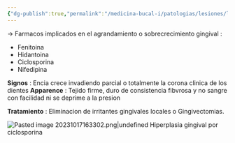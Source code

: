```yaml
---
{"dg-publish":true,"permalink":"/medicina-bucal-i/patologias/lesiones/lesiones-por-agentes-quimicos/alteraciones-gingivales-producidas-por-farmacos/"}
---
```



→ Farmacos implicados en el agrandamiento o sobrecrecimiento gingival :
- Fenitoina
- Hidantoina
- Ciclosporina
- Nifedipina

**Signos** : Encia crece invadiendo parcial o totalmente la corona clinica de los dientes
**Apparence** : Tejido firme, duro de consistencia fibvrosa y no sangre con facilidad ni se deprime a la presion

**Tratamiento** : Eliminacion de irritantes gingivales locales o Gingivectomias.

![Pasted image 20231017163302.png|undefined](/img/user/Medicina%20Bucal%20I/Medias/Pasted%20image%2020231017163302.png)
Hiperplasia gingival por ciclosporina

